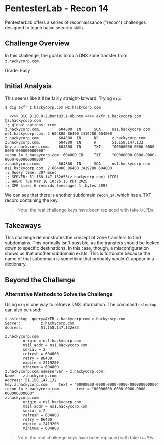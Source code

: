 # PentesterLab - Recon 14

PentesterLab offers a series of reconnaissance ("recon") challenges designed to
teach basic security skills.

## Challenge Overview

In this challenge, the goal is to do a DNS zone transfer from `z.hackycorp.com`.

Grade: Easy

## Initial Analysis

This seems like it'll be fairly straight-forward. Trying `dig`:

```
$ dig axfr z.hackycorp.com @z.hackycorp.com

; <<>> DiG 9.20.0-2ubuntu3.1-Ubuntu <<>> axfr z.hackycorp.com @z.hackycorp.com
;; global options: +cmd
z.hackycorp.com.        604800  IN      SOA     ns1.hackycorp.com. ns1.hackycorp.com. 2 604800 86400 2419200 604800
z.hackycorp.com.        604800  IN      NS      z.hackycorp.com.
z.hackycorp.com.        604800  IN      A       51.158.147.132
key.z.hackycorp.com.    604800  IN      TXT     "00000000-0000-0000-0000-000000000000"
recon_14.z.hackycorp.com. 604800 IN     TXT     "00000000-0000-0000-0000-000000000000"
z.hackycorp.com.        604800  IN      SOA     ns1.hackycorp.com. ns1.hackycorp.com. 2 604800 86400 2419200 604800
;; Query time: 307 msec
;; SERVER: 51.158.147.132#53(z.hackycorp.com) (TCP)
;; WHEN: Tue Mar 18 10:26:15 PDT 2025
;; XFR size: 6 records (messages 1, bytes 289)
```

We can see that there is another subdomain `recon_14`, which has a TXT record
containing the key.

> Note: the real challenge keys have been replaced with fake _UUIDs_.

## Takeaways

This challenge demonstrates the concept of zone transfers to find subdomains.
This normally isn't possible, as the transfers should be locked down to specific
destinations. In this case, though, a misconfiguration shows us that another
subdomain exists. This is fortunate because the name of that subdomain is
something that probably wouldn't appear in a dictionary.

## Beyond the Challenge

### Alternative Methods to Solve the Challenge

Using `dig` is one way to retrieve DNS information. The command `nslookup` can
also be used:

```
$ nslookup -query=AXFR z.hackycorp.com z.hackycorp.com
Server:         z.hackycorp.com
Address:        51.158.147.132#53

z.hackycorp.com
        origin = ns1.hackycorp.com
        mail addr = ns1.hackycorp.com
        serial = 2
        refresh = 604800
        retry = 86400
        expire = 2419200
        minimum = 604800
z.hackycorp.com nameserver = z.hackycorp.com.
Name:   z.hackycorp.com
Address: 51.158.147.132
key.z.hackycorp.com     text = "00000000-0000-0000-0000-000000000000"
recon_14.z.hackycorp.com        text = "00000000-0000-0000-0000-000000000000"
z.hackycorp.com
        origin = ns1.hackycorp.com
        mail addr = ns1.hackycorp.com
        serial = 2
        refresh = 604800
        retry = 86400
        expire = 2419200
        minimum = 604800
```

> Note: the real challenge keys have been replaced with fake _UUIDs_.
